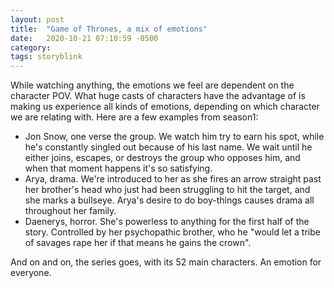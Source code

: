 ```yaml
---
layout: post
title:  "Game of Thrones, a mix of emotions"
date:   2020-10-21 07:10:59 -0500
category: 
tags: storyblink
---
```

While watching anything, the emotions we feel are dependent on the character POV. What huge casts of characters have the advantage of is making us experience all kinds of emotions, depending on which character we are relating with. Here are a few examples from season1:

- Jon Snow, one verse the group. We watch him try to earn his spot, while he's constantly singled out because of his last name. We wait until he either joins, escapes, or destroys the group who opposes him, and when that moment happens it's so satisfying.
- Arya, drama. We're introduced to her as she fires an arrow straight past her brother's head who just had been struggling to hit the target, and she marks a bullseye. Arya's desire to do boy-things causes drama all throughout her family.
- Daenerys, horror. She's powerless to anything for the first half of the story. Controlled by her psychopathic brother, who he "would let a tribe of savages rape her if that means he gains the crown".

And on and on, the series goes, with its 52 main characters. An emotion for everyone. 